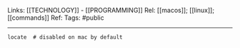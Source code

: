 Links: [[TECHNOLOGY]] - [[PROGRAMMING]]
Rel: [[macos]]; [[linux]]; [[commands]]
Ref: 
Tags: #public 

--- 

```
locate  # disabled on mac by default
```
